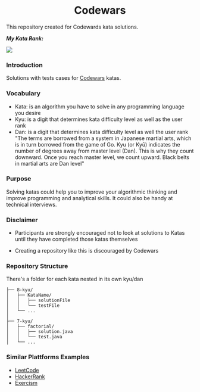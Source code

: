 <h1 align="center"> Codewars </h1>

 This repository created for Codewards kata solutions.
 
  ***My Kata Rank:***
  
<a href="https://www.codewars.com/users/razlevio"><img src="https://www.codewars.com/users/razlevio/badges/large"></a>




### Introduction
Solutions with tests cases for <a href="https://www.codewars.com">Codewars</a> katas.

### Vocabulary

- Kata: is an algorithm you have to solve in any programming language you desire
- Kyu: is a digit that determines kata difficulty level as well as the user rank
- Dan: is a digit that determines kata difficulty level as well the user rank
"The terms are borrowed from a system in Japanese martial arts, which is in turn borrowed from the game of Go. Kyu (or Kyū) indicates the number of degrees away from master level (Dan). This is why they count downward. Once you reach master level, we count upward. Black belts in martial arts are Dan level"

### Purpose

Solving katas could help you to improve your algorithmic thinking and improve programming and analytical skills. It could also be handy at technical interviews.

### Disclaimer

- Participants are strongly encouraged not to look at solutions to Katas until they have completed those katas themselves
* Creating a repository like this is discouraged by Codewars

### Repository Structure

There's a folder for each kata nested in its own kyu/dan

```ascii
├── 8-kyu/
│   ├── KataName/
│   │   ├── solutionFile
│   │   └── testFile
│   └── ...
│
├── 7-kyu/
│   ├── factorial/
│   │   ├── solution.java
│   │   └── test.java
│   └── ...
```

### Similar Plattforms Examples

- [LeetCode](https://leetcode.com)
- [HackerRank](https://www.hackerrank.com)
- [Exercism](http://exercism.io)

